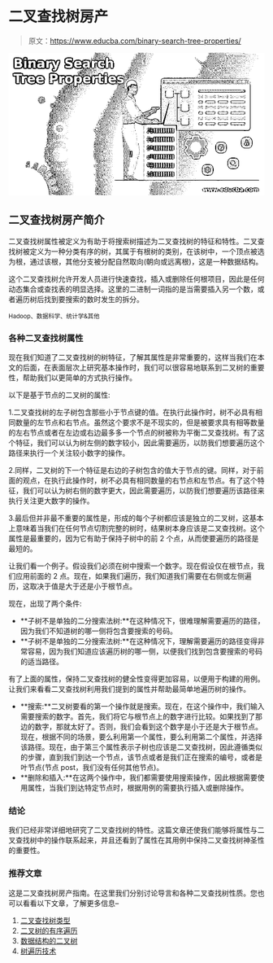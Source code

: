 # 二叉查找树房产

> 原文：<https://www.educba.com/binary-search-tree-properties/>

![Binary Search Tree Properties](img/0bc2ebfe9b45a716014b9848562c3496.png)



## 二叉查找树房产简介

二叉查找树属性被定义为有助于将搜索树描述为二叉查找树的特征和特性。二叉查找树被定义为一种分类有序的树，其属于有根树的类别，在该树中，一个顶点被选为根，通过该根，其他分支被分配自然取向(朝向或远离根)，这是一种数据结构。

这个二叉查找树允许开发人员进行快速查找，插入或删除任何根项目，因此是任何动态集合或查找表的明显选择。这里的二进制一词指的是当需要插入另一个数，或者遍历树后找到要搜索的数时发生的拆分。

<small>Hadoop、数据科学、统计学&其他</small>

### 各种二叉查找树属性

现在我们知道了二叉查找树的树特征，了解其属性是非常重要的，这样当我们在本文的后面，在表面层次上研究基本操作时，我们可以很容易地联系到二叉树的重要性，帮助我们以更简单的方式执行操作。

以下是基于节点的二叉树的属性:

1.二叉查找树的左子树包含那些小于节点键的值。在执行此操作时，树不必具有相同数量的左节点和右节点。虽然这个要求不是不现实的，但是被要求具有相等数量的左右节点或者在左边或右边最多多一个节点的树被称为平衡二叉查找树。有了这个特征，我们可以认为树左侧的数字较小，因此需要遍历，以防我们想要遍历这个路径来执行一个关注较小数字的操作。

2.同样，二叉树的下一个特征是右边的子树包含的值大于节点的键。同样，对于前面的观点，在执行此操作时，树不必具有相同数量的右节点和左节点。有了这个特征，我们可以认为树右侧的数字更大，因此需要遍历，以防我们想要遍历该路径来执行关注更大数字的操作。

3.最后但并非最不重要的属性是，形成的每个子树都应该是独立的二叉树，这基本上意味着当我们在任何节点切割完整的树时，结果树本身应该是二叉查找树。这个属性是最重要的，因为它有助于保持子树中的前 2 个点，从而使要遍历的路径是最短的。

让我们看一个例子。假设我们必须在树中搜索一个数字。现在假设仅在根节点，我们应用前面的 2 点。现在，如果我们遍历，我们知道我们需要在右侧或左侧遍历，这取决于值是大于还是小于根节点。

现在，出现了两个条件:

*   **子树不是单独的二分搜索法树:**在这种情况下，很难理解需要遍历的路径，因为我们不知道树的哪一侧将包含要搜索的号码。
*   **子树不是单独的二分搜索法树:**在这种情况下，理解需要遍历的路径变得非常容易，因为我们知道应该遍历树的哪一侧，以便我们找到包含要搜索的号码的适当路径。

有了上面的属性，保持二叉查找树的健全性变得更加容易，以便用于构建的用例。让我们来看看二叉查找树利用我们提到的属性并帮助最简单地遍历树的操作。

*   **搜索:**二叉树要看的第一个操作就是搜索。现在，在这个操作中，我们输入需要搜索的数字。首先，我们将它与根节点上的数字进行比较。如果找到了那边的数字，那就太好了。否则，我们会看到这个数字是小于还是大于根节点。现在，根据不同的场景，要么利用第一个属性，要么利用第二个属性，并选择该路径。现在，由于第三个属性表示子树也应该是二叉查找树，因此遵循类似的步骤，直到我们到达一个节点，该节点或者是我们正在搜索的编号，或者是叶节点(节点 post，我们没有任何其他节点)。
*   **删除和插入:**在这两个操作中，我们都需要使用搜索操作，因此根据需要使用属性，当我们到达特定节点时，根据用例的需要执行插入或删除操作。

### 结论

我们已经非常详细地研究了二叉查找树的特性。这篇文章还使我们能够将属性与二叉查找树中的操作联系起来，并且还看到了属性在其用例中保持二叉查找树神圣性的重要性。

### 推荐文章

这是二叉查找树房产指南。在这里我们分别讨论导言和各种二叉查找树性质。您也可以看看以下文章，了解更多信息–

1.  [二叉查找树类型](https://www.educba.com/binary-search-tree-types/)
2.  [二叉树的有序遍历](https://www.educba.com/inorder-traversal-of-binary-tree/)
3.  [数据结构的二叉树](https://www.educba.com/binary-tree-in-data-structure/)
4.  [树遍历技术](https://www.educba.com/tree-traversal-techniques/)





